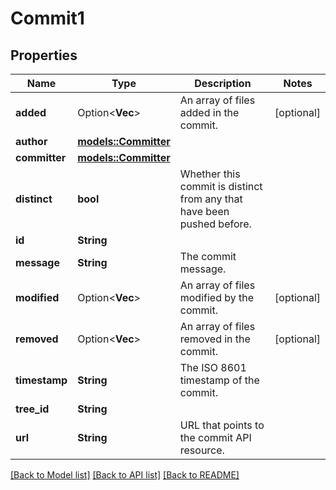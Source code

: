 # Commit1

## Properties

Name | Type | Description | Notes
------------ | ------------- | ------------- | -------------
**added** | Option<**Vec<String>**> | An array of files added in the commit. | [optional]
**author** | [**models::Committer**](Committer.md) |  | 
**committer** | [**models::Committer**](Committer.md) |  | 
**distinct** | **bool** | Whether this commit is distinct from any that have been pushed before. | 
**id** | **String** |  | 
**message** | **String** | The commit message. | 
**modified** | Option<**Vec<String>**> | An array of files modified by the commit. | [optional]
**removed** | Option<**Vec<String>**> | An array of files removed in the commit. | [optional]
**timestamp** | **String** | The ISO 8601 timestamp of the commit. | 
**tree_id** | **String** |  | 
**url** | **String** | URL that points to the commit API resource. | 

[[Back to Model list]](../README.md#documentation-for-models) [[Back to API list]](../README.md#documentation-for-api-endpoints) [[Back to README]](../README.md)


